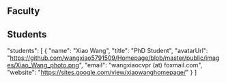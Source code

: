 ## Faculty

<div id="faculty"></div>

## Students

<div id="students"></div>

"students": [
    {
        "name": "Xiao Wang",
        "title": "PhD Student",
        "avatarUrl": "https://github.com/wangxiao5791509/Homepage/blob/master/public/images/Xiao_Wang_photo.png",
        "email": "wangxiaocvpr (at) foxmail.com",
        "website": "https://sites.google.com/view/xiaowanghomepage/"
    }
]
